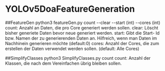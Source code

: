 # YOLOv5DoaFeatureGeneration

##FeatureGen
python3 featureGen.py count --clear --start (int) --cores (int) 
  count: Anzahl an Daten, die pro Core generiert werden sollen.
  clear: Löscht bisher generiete Daten bevor neue generiert werden.
  start: Gibt die Start- Id bzw. Namen der zu generierenden Daten an. Hilfreich, wenn man Daten im Nachhinein generieren möchte (default:0)
  cores: Anzahl der Cores, die zum erstellen der Daten verwendet werden sollen. (default: Alle Cores)
  
 ##SimplifyClasses
 python3 SimplifyClasses.py count
  count: Anzahl der Klassen, die nach dem Vereinfachen übrig bleiben sollen.
